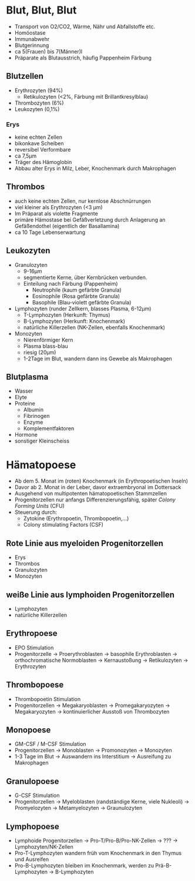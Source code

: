 # Blut, Blut, Blut
- Transport von O2/CO2, Wärme, Nähr und Abfallstoffe etc.
- Homöostase
- Immunabwehr
- Blutgerinnung
- ca 5(Frauen) bis 7(Männer)l
- Präparate als Blutausstrich, häufig Pappenheim Färbung

## Blutzellen
- Erythrozyten (94%)
	- Retikulozyten (<2%, Färbung mit Brillantkresylblau)
- Thrombozyten (6%)
- Leukozyten (0,1%)

### Erys
- keine echten Zellen
- bikonkave Scheiben
- reversibel Verformbare
- ca 7,5µm
- Träger des Hämoglobin
- Abbau alter Erys in Milz, Leber, Knochenmark durch Makrophagen

## Thrombos
- auch keine echten Zellen, nur kernlose Abschnürrungen
- viel kleiner als Erythrozyten (<3 µm)
- Im Präparat als violette Fragmente
- primäre Hämostase bei Gefäßverletzung durch Anlagerung an Gefäßendothel (eigentlich der Basallamina)
- ca 10 Tage Lebenserwartung

## Leukozyten
- Granulozyten
	- 9-16µm
	- segmentierte  Kerne, über Kernbrücken verbunden.
	- Einteilung nach Färbung (Pappenheim)
		- Neutrophile (kaum gefärbte Granula)
		- Eosinophile (Rosa gefärbte Granula)
		- Basophile (Blau-violett gefärbte Granula)
- Lymphozyten (runder Zellkern, blasses Plasma, 6-12µm)
	- T-Lymphozyten (Herkunft: Thymus)
	- B-Lymphozyten (Herkunft: Knochenmark)
	- natürliche Killerzellen (NK-Zellen, ebenfalls Knochenmark)
- Monozyten
	- Nierenförmiger Kern
	- Plasma blass-blau
	- riesig (20µm)
	- 1-2Tage im Blut, wandern dann ins Gewebe als Makrophagen
## Blutplasma
- Wasser
- Elyte
- Proteine
	- Albumin
	- Fibrinogen
	- Enzyme
	- Komplementfaktoren
- Hormone
- sonstiger Kleinscheiss

# Hämatopoese
- Ab dem 5. Monat im (roten) Knochenmark (in Erythropoetischen Inseln)
- Davor ab 2. Monat in der Leber, davor extraembryonal im Dottersack
- Ausgehend von multipotenten hämatopoetischen Stammzellen
- Progenitorzellen nur anfangs Differenzierungsfähig, später *Colony Forming Units* (CFU)
- Steuerung durch:
	- Zytokine (Erythropoetin, Thrombopoetin,...)
	- Colony stimulating Factors (CSF)

## Rote Linie aus myeloiden Progenitorzellen
- Erys
- Thrombos
- Granulozyten
- Monozyten

## weiße Linie aus lymphoiden Progenitorzellen
- Lymphozyten
- natürliche Killerzellen

## Erythropoese
- EPO Stimulation
- Progenitorzelle -> Proerythroblasten -> basophile Erythroblasten -> orthochromatische Normoblasten -> Kernaustoßung -> Retikulozyten -> Erythrozyten

## Thrombopoese
- Thrombopoetin Stimulation
- Progenitorzellen -> Megakaryoblasten -> Promegakaryozyten -> Megakaryozyten -> kontinuierlicher Ausstoß von Thrombozyten

## Monopoese
- GM-CSF / M-CSF Stimulation
- Progenitorzellen -> Monoblasten -> Promonozyten -> Monozyten
- 1-3 Tage im Blut -> Auswandern ins Interstitium -> Ausreifung zu Makrophagen

## Granulopoese
- G-CSF Stimulation
- Progenitorzellen -> Myeloblasten (randständige Kerne, viele Nukleoli) -> Promyelozyten -> Metamyelozyten -> Graunulozyten

## Lymphopoese
- Lymphoide Progenitorzellen -> Pro-T/Pro-B/Pro-NK-Zellen -> ??? -> Lymphozyten/NK-Zellen
- Pro-T-Lymphozyten wandern früh vom Knochenmark in den Thymus und Ausreifen
- Pro-B-Lymphozyten bleiben im Knochenmark, werden zu Prä-B-Lymphozyten -> B-Lymphozyten
